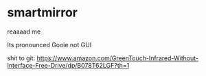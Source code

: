 # smartmirror

reaaaad me

Its pronounced Gooie not GUI






shit to git:
https://www.amazon.com/GreenTouch-Infrared-Without-Interface-Free-Drive/dp/B078T62LGF?th=1